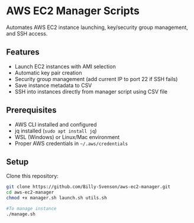 # AWS EC2 Manager Scripts

Automates AWS EC2 instance launching, key/security group management, and SSH access.

## Features
- Launch EC2 instances with AMI selection
- Automatic key pair creation
- Security group management (add current IP to port 22 if SSH fails)
- Save instance metadata to CSV
- SSH into instances directly from manager script using CSV file

## Prerequisites
- AWS CLI installed and configured
- jq installed (`sudo apt install jq`)
- WSL (Windows) or Linux/Mac environment
- Proper AWS credentials in `~/.aws/credentials`

## Setup
Clone this repository:
```bash
git clone https://github.com/Billy-Svenson/aws-ec2-manager.git
cd aws-ec2-manager
chmod +x manager.sh launch.sh utils.sh

#To manage instance
./manage.sh

